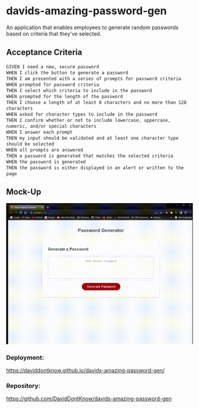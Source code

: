 # davids-amazing-password-gen

An application that enables employees to generate random passwords based on criteria that they’ve selected.

## Acceptance Criteria

```
GIVEN I need a new, secure password
WHEN I click the button to generate a password
THEN I am presented with a series of prompts for password criteria
WHEN prompted for password criteria
THEN I select which criteria to include in the password
WHEN prompted for the length of the password
THEN I choose a length of at least 8 characters and no more than 128 characters
WHEN asked for character types to include in the password
THEN I confirm whether or not to include lowercase, uppercase, numeric, and/or special characters
WHEN I answer each prompt
THEN my input should be validated and at least one character type should be selected
WHEN all prompts are answered
THEN a password is generated that matches the selected criteria
WHEN the password is generated
THEN the password is either displayed in an alert or written to the page
```

## Mock-Up

![a demonstration of the password gen in action! ](./assets/img/passwordvid.gif)

### Deployment:

https://daviddontknow.github.io/davids-amazing-password-gen/

### Repository:

https://github.com/DavidDontKnow/davids-amazing-password-gen
